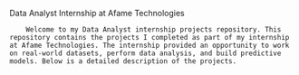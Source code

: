 Data Analyst Internship at Afame Technologies
        
        Welcome to my Data Analyst internship projects repository. This repository contains the projects I completed as part of my internship at Afame Technologies. The internship provided an opportunity to work on real-world datasets, perform data analysis, and build predictive models. Below is a detailed description of the projects.
